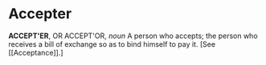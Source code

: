 # Accepter

**ACCEPT'ER**, OR ACCEPT'OR, _noun_ A person who accepts; the person who receives a bill of exchange so as to bind himself to pay it. \[See [[Acceptance]].\]